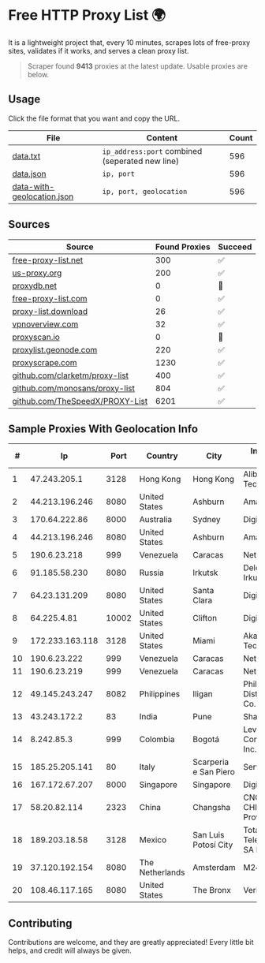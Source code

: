 
# Free HTTP Proxy List 🌍

It is a lightweight project that, every 10 minutes, scrapes lots of free-proxy sites, validates if it works, and serves a clean proxy list.


> Scraper found **9413** proxies at the latest update. Usable proxies are below.

## Usage

Click the file format that you want and copy the URL.


|File|Content|Count|
|----|-------|-----|
|[data.txt](https://raw.githubusercontent.com/themiralay/Proxy-List-World/master/data.txt)|`ip_address:port` combined (seperated new line)|596|
|[data.json](https://raw.githubusercontent.com/themiralay/Proxy-List-World/master/data.json)|`ip, port`|596|
|[data-with-geolocation.json](https://raw.githubusercontent.com/themiralay/Proxy-List-World/master/data-with-geolocation.json)|`ip, port, geolocation`|596|

## Sources

|Source|Found Proxies|Succeed|
|------|-------------|-------|
|[free-proxy-list.net](https://free-proxy-list.net)|300|✅|
|[us-proxy.org](https://www.us-proxy.org)|200|✅|
|[proxydb.net](http://proxydb.net)|0|🚫|
|[free-proxy-list.com](https://free-proxy-list.com/?page=&port=&type%5B%5D=http&type%5B%5D=https&up_time=0&search=Search)|0|✅|
|[proxy-list.download](https://www.proxy-list.download/HTTP)|26|✅|
|[vpnoverview.com](https://vpnoverview.com/privacy/anonymous-browsing/free-proxy-servers)|32|✅|
|[proxyscan.io](https://www.proxyscan.io)|0|🚫|
|[proxylist.geonode.com](https://proxylist.geonode.com/api/proxy-list?limit=300&page=1&sort_by=lastChecked&sort_type=desc&protocols=http,https)|220|✅|
|[proxyscrape.com](https://api.proxyscrape.com/v2/?request=displayproxies&protocol=http&timeout=10000&country=all&ssl=all&anonymity=all)|1230|✅|
|[github.com/clarketm/proxy-list](https://raw.githubusercontent.com/clarketm/proxy-list/master/proxy-list-raw.txt)|400|✅|
|[github.com/monosans/proxy-list](https://raw.githubusercontent.com/monosans/proxy-list/main/proxies/http.txt)|804|✅|
|[github.com/TheSpeedX/PROXY-List](https://raw.githubusercontent.com/TheSpeedX/PROXY-List/master/http.txt)|6201|✅|


## Sample Proxies With Geolocation Info

|#|Ip|Port|Country|City|Internet Service Provider|
|-|--|----|-------|----|-------------------------|
|1|47.243.205.1|3128|Hong Kong|Hong Kong|Alibaba (US) Technology Co., Ltd.|
|2|44.213.196.246|8080|United States|Ashburn|Amazon.com|
|3|170.64.222.86|8000|Australia|Sydney|DigitalOcean, LLC|
|4|44.213.196.246|8080|United States|Ashburn|Amazon.com|
|5|190.6.23.218|999|Venezuela|Caracas|Net Uno|
|6|91.185.58.230|8080|Russia|Irkutsk|Delovaya Set' - Irkutsk|
|7|64.23.131.209|8080|United States|Santa Clara|DigitalOcean, LLC|
|8|64.225.4.81|10002|United States|Clifton|DigitalOcean, LLC|
|9|172.233.163.118|3128|United States|Miami|Akamai Technologies, Inc.|
|10|190.6.23.222|999|Venezuela|Caracas|Net Uno|
|11|190.6.23.219|999|Venezuela|Caracas|Net Uno|
|12|49.145.243.247|8082|Philippines|Iligan|Philippine Long Distance Telephone Co.|
|13|43.243.172.2|83|India|Pune|Shah Solutions|
|14|8.242.85.3|999|Colombia|Bogotá|Level 3 Communications, Inc.|
|15|185.25.205.141|80|Italy|Scarperia e San Piero|Servereasy Italy|
|16|167.172.67.207|8000|Singapore|Singapore|DigitalOcean, LLC|
|17|58.20.82.114|2323|China|Changsha|CNC Group CHINA169 Hunan Province Network|
|18|189.203.18.58|3128|Mexico|San Luis Potosí City|Total Play Telecomunicaciones SA De CV|
|19|37.120.192.154|8080|The Netherlands|Amsterdam|M247 Europe SRL|
|20|108.46.117.165|8080|United States|The Bronx|Verizon Business|



## Contributing

Contributions are welcome, and they are greatly appreciated! Every
little bit helps, and credit will always be given.

